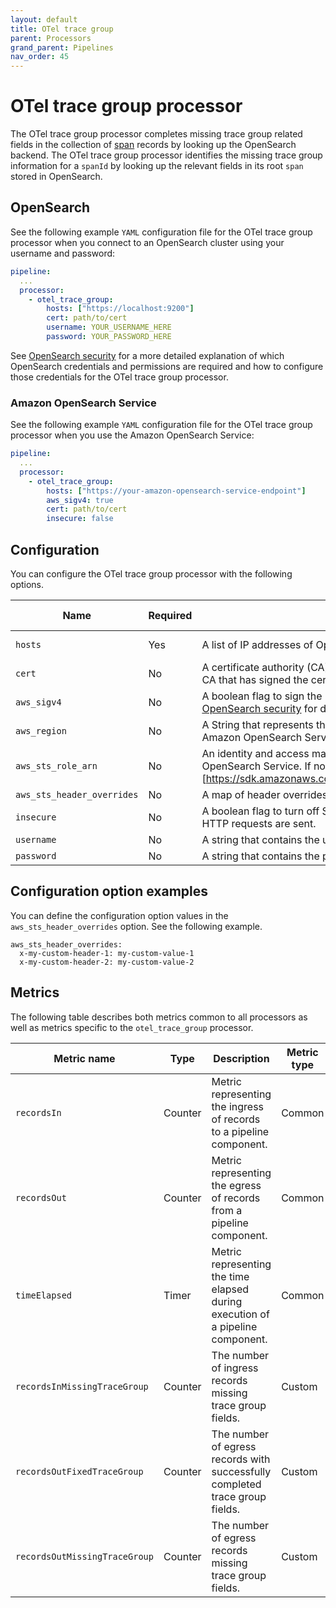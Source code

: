 ```yaml
---
layout: default
title: OTel trace group
parent: Processors
grand_parent: Pipelines
nav_order: 45
---
```


# OTel trace group processor

The OTel trace group processor completes missing trace group related fields in the collection of [span](https://github.com/opensearch-project/data-prepper/blob/834f28fdf1df6d42a6666e91e6407474b88e7ec6/data-prepper-api/src/main/java/org/opensearch/dataprepper/model/trace/Span.java) records by looking up the OpenSearch backend. The OTel trace group processor identifies the missing trace group information for a `spanId` by looking up the relevant fields in its root `span` stored in OpenSearch.

## OpenSearch

See the following example `YAML` configuration file for the OTel trace group processor when you connect to an OpenSearch cluster using your username and password:

``` YAML
pipeline:
  ...
  processor:
    - otel_trace_group:
        hosts: ["https://localhost:9200"]
        cert: path/to/cert
        username: YOUR_USERNAME_HERE
        password: YOUR_PASSWORD_HERE
```

See [OpenSearch security](https://github.com/opensearch-project/data-prepper/blob/834f28fdf1df6d42a6666e91e6407474b88e7ec6/data-prepper-plugins/opensearch/opensearch_security.md#L4) for a more detailed explanation of which OpenSearch credentials and permissions are required and how to configure those credentials for the OTel trace group processor.

### Amazon OpenSearch Service

See the following example `YAML` configuration file for the OTel trace group processor when you use the Amazon OpenSearch Service:

``` YAML
pipeline:
  ...
  processor:
    - otel_trace_group:
        hosts: ["https://your-amazon-opensearch-service-endpoint"]
        aws_sigv4: true
        cert: path/to/cert
        insecure: false
```

## Configuration

You can configure the OTel trace group processor with the following options.

| Name | Required | Description | Default value
| -----| ----| -----------| -----|
| `hosts`| Yes | A list of IP addresses of OpenSearch nodes. | Default value | 
| `cert` | No | A certificate authority (CA) certificate that is PEM-encoded. Accepts both .pem or .crt. This enables the client to trust the CA that has signed the certificate that OpenSearch is using. | `null` |
| `aws_sigv4` | No | A boolean flag to sign the HTTP request with AWS credentials. Only applies to Amazon OpenSearch Service. See [OpenSearch security](https://github.com/opensearch-project/data-prepper/blob/129524227779ee35a327c27c3098d550d7256df1/data-prepper-plugins/opensearch/security.md) for details. | `false`. |
| `aws_region` | No | A String that represents the region of Amazon OpenSearch Service domain, for example, `us-west-2`. Only applies to Amazon OpenSearch Service. | `us-east-1` |
| `aws_sts_role_arn`| No | An identity and access management (IAM) role that the sink plugin assumes to sign the request to the Amazon OpenSearch Service. If not provided, the plugin uses the (Default credentials)[https://sdk.amazonaws.com/java/api/latest/software/amazon/awssdk/auth/credentials/DefaultCredentialsProvider.html]. | `null` |
| `aws_sts_header_overrides` | No | A map of header overrides to make when assuming the IAM role for the sink plugin. | `null` |
| `insecure` | No | A boolean flag to turn off SSL certificate verification. If set to `true`, CA certificate verification is turned off and insecure HTTP requests are sent. | `false` |
| `username` | No | A string that contains the username and is used in the [internal users](https://opensearch.org/docs/latest/security/access-control/users-roles/) of your OpenSearch cluster. | `null` |
| `password` | No | A string that contains the password and is used in the [internal users](https://opensearch.org/docs/latest/security/access-control/users-roles/) of your OpenSearch cluster. | `null` |

## Configuration option examples

You can define the configuration option values in the `aws_sts_header_overrides` option. See the following example.

```
aws_sts_header_overrides:
  x-my-custom-header-1: my-custom-value-1
  x-my-custom-header-2: my-custom-value-2
```

## Metrics

The following table describes both metrics common to all processors as well as metrics specific to the `otel_trace_group` processor.

| Metric name | Type | Description | Metric type |
| ------------- | ---- | -----------| --- | 
| `recordsIn` | Counter | Metric representing the ingress of records to a pipeline component. | Common |
| `recordsOut` | Counter | Metric representing the egress of records from a pipeline component. | Common | 
| `timeElapsed` | Timer | Metric representing the time elapsed during execution of a pipeline component. | Common |
| `recordsInMissingTraceGroup` | Counter | The number of ingress records missing trace group fields. | Custom |
| `recordsOutFixedTraceGroup` | Counter | The number of egress records with successfully completed trace group fields. | Custom |
| `recordsOutMissingTraceGroup` | Counter | The number of egress records missing trace group fields. | Custom |